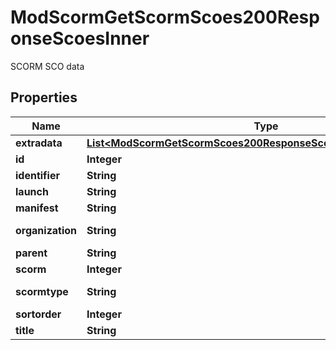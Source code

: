 

# ModScormGetScormScoes200ResponseScoesInner

SCORM SCO data

## Properties

| Name | Type | Description | Notes |
|------------ | ------------- | ------------- | -------------|
|**extradata** | [**List&lt;ModScormGetScormScoes200ResponseScoesInnerExtradataInner&gt;**](ModScormGetScormScoes200ResponseScoesInnerExtradataInner.md) |  |  [optional] |
|**id** | **Integer** | sco id |  [optional] |
|**identifier** | **String** | identifier |  [optional] |
|**launch** | **String** | launch file |  [optional] |
|**manifest** | **String** | manifest id |  [optional] |
|**organization** | **String** | organization id |  [optional] |
|**parent** | **String** | parent |  [optional] |
|**scorm** | **Integer** | scorm id |  [optional] |
|**scormtype** | **String** | scorm type (asset, sco) |  [optional] |
|**sortorder** | **Integer** | sort order |  [optional] |
|**title** | **String** | sco title |  [optional] |



